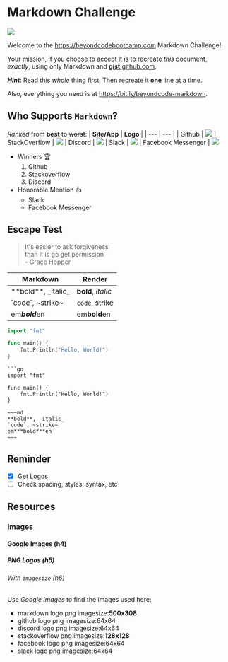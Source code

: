 # Markdown Challenge
![](https://codekitapp.com/images/help/free-markdown-icon@2x.png)

Welcome to the https://beyondcodebootcamp.com Markdown Challenge!

Your mission, if you choose to accept it is to recreate _this_ document, _exactly_, using only Markdown and [**gist**.github.com](gist.github.com).

***Hint***: Read this _whole_ thing first. Then recreate it **one** line at a time.

Also, everything you need is at https://bit.ly/beyondcode-markdown.

## Who Supports **`Markdown`**?
_Ranked_ from **best** to  ~~worst~~: 
| **Site/App** | **Logo** |
| --- | --- | 
| Github | ![](https://sc.filehippo.net/images/t_app-logo-l,f_auto,dpr_auto/p/5fa45cf4-9a9b-11e6-861a-00163ec9f5fa/4242369951/github-icon.png)
| StackOverflow | ![](https://cdn.iconscout.com/icon/free/png-128/free-stackoverflow-2-432547.png?f=webp)
| Discord | ![](https://screenshots.dgtcdn.net/images/t_app-logo-l,f_auto,dpr_auto/p/9848e854-ffae-11e6-a59d-00163ed833e7/2949821524/discord-logo)
| Slack | ![](https://sc.filehippo.net/images/t_app-logo-l,f_auto,dpr_auto/p/66b4686e-a4f9-11e6-b5ba-00163ed833e7/3976836507/slack-logo)
| Facebook Messenger | ![](https://screenshots.dgtcdn.net/images/t_app-logo-l,f_auto,dpr_auto/p/c2987150-9b64-11e6-baaa-00163ec9f5fa/4020520298/facebook-messenger-logo.jpg)

- Winners :trophy:
	1. Github
	1. Stackoverflow
	1. Discord
- Honorable Mention :+1:
	- Slack
	- Facebook Messenger
## Escape Test
> It's easier to ask forgiveness\
> than it is go get permission\
> \- Grace Hopper

| **Markdown** | **Render** |
| -- | -- |
| \*\*bold\*\*, \_italic\_ | **bold**, _italic_ |
| \`code\`, \~strike\~ | `code`, ~~strike~~ |
| em***bold***en | em**bold**en |
```go
import "fmt"

func main() {
	fmt.Println("Hello, World!")
}
```
```\
```go
import "fmt"

func main() {
	fmt.Println("Hello, World!")
}
```
```
~~~md
**bold**, _italic_
`code`, ~strike~
em***bold***en
~~~
```
## Reminder
- [x] Get Logos
- [ ]  Check spacing, styles, syntax, etc

## Resources
### Images
#### Google Images (h4)
##### PNG Logos (h5)
###### With `imagesize` (h6)
Use _Google Images_ to find the images used here:
- markdown logo png imagesize:**500x308**
- github logo png imagesize:64x64
- discord logo png imagesize:64x64
- stackoverflow png imagesize:**128x128**
- facebook logo png imagesize:64x64
- slack logo png imagesize:64x64
